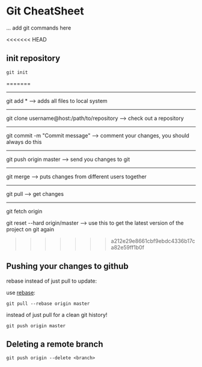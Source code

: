 # Git CheatSheet

... add git commands here

<<<<<<< HEAD
## init repository
    git init
=======
_________________________________________
git add *
--> adds all files to local system
_________________________________________
git clone username@host:/path/to/repository
--> check out a repository
_________________________________________
git commit -m "Commit message"
--> comment your changes, you should always do this
_________________________________________
git push origin master
--> send you changes to git
_________________________________________
git merge
--> puts changes from different users together
__________________________________________
git pull
--> get changes
__________________________________________
git fetch origin

git reset --hard origin/master
--> use this to get the latest version of the project on git again

>>>>>>> a212e29e8661cbf9ebdc4336b17ca82e59ff1b0f

## Pushing your changes to github

rebase instead of just pull to update:

use [rebase](http://www.git-scm.com/book/de/Git-Branching-Rebasing):

    git pull --rebase origin master

instead of just pull for a clean git history!


    git push origin master

## Deleting a remote branch

    git push origin --delete <branch>
